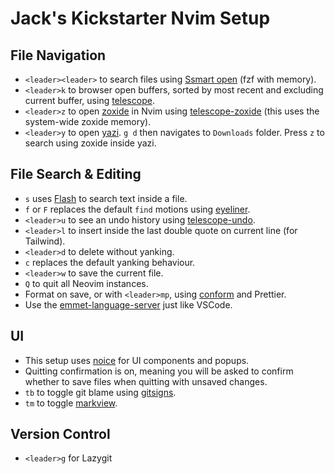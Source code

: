 # Jack's Kickstarter Nvim Setup

## File Navigation

- `<leader><leader>` to search files using [Ssmart open](https://github.com/danielfalk/smart-open.nvim) (fzf with memory).
- `<leader>k` to browser open buffers, sorted by most recent and excluding current buffer, using [telescope](https://github.com/nvim-telescope/telescope.nvim).
- `<leader>z` to open [zoxide](https://github.com/ajeetdsouza/zoxide) in Nvim using [telescope-zoxide](https://github.com/jvgrootveld/telescope-zoxide) (this uses the system-wide zoxide memory).
- `<leader>y` to open [yazi](https://github.com/mikavilpas/yazi.nvim). `g d` then navigates to `Downloads` folder. Press `z` to search using zoxide inside yazi.

## File Search & Editing

- `s` uses [Flash](https://github.com/folke/flash.nvim) to search text inside a file.
- `f` or `F` replaces the default `find` motions using [eyeliner](https://github.com/jinh0/eyeliner.nvim).
- `<leader>u` to see an undo history using [telescope-undo](https://github.com/debugloop/telescope-undo.nvim).
- `<leader>l` to insert inside the last double quote on current line (for Tailwind).
- `<leader>d` to delete without yanking.
- `c` replaces the default yanking behaviour.
- `<leader>w` to save the current file.
- `Q` to quit all Neovim instances.
- Format on save, or with `<leader>mp`, using [conform](https://github.com/stevearc/conform.nvim) and Prettier.
- Use the [emmet-language-server](https://github.com/olrtg/emmet-language-server) just like VSCode.

## UI

- This setup uses [noice](https://github.com/folke/noice.nvim) for UI components and popups.
- Quitting confirmation is on, meaning you will be asked to confirm whether to save files when quitting with unsaved changes.
- `tb` to toggle git blame using [gitsigns](https://dotfyle.com/plugins/lewis6991/gitsigns.nvim).
- `tm` to toggle [markview](https://github.com/OXY2DEV/markview.nvim).

## Version Control

- `<leader>g` for Lazygit
